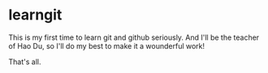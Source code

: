 # learngit
This is my first time to learn git and github seriously. And I'll be the teacher of Hao Du, so I'll do my best to make it a wounderful work!

That's all.

